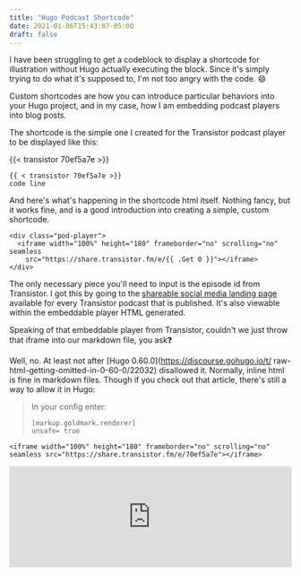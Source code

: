 ```yaml
---
title: "Hugo Podcast Shortcode"
date: 2021-01-06T15:43:07-05:00
draft: false
---
```

I have been struggling to get a codeblock to display a shortcode for illustration without Hugo actually executing the block. Since it's simply trying to do what it's supposed to, I'm not too angry with the code. :smile:

Custom shortcodes are how you can introduce particular behaviors into your Hugo project, and in my case, how I am embedding podcast players into blog posts.

The shortcode is the simple one I created for the Transistor podcast player to be displayed like this:

{{< transistor 70ef5a7e >}}


    {{ < transistor 70ef5a7e >}}
    code line

And here's what's happening in the shortcode html itself. Nothing fancy, but it works fine, and is a good introduction into creating a simple, custom shortcode.

    <div class="pod-player">
      <iframe width="100%" height="180" frameborder="no" scrolling="no" seamless
        src="https://share.transistor.fm/e/{{ .Get 0 }}"></iframe>
    </div>

The only necessary piece you'll need to input is the episode id from Transistor. I got this by going to the [shareable social media landing page](https://share.transistor.fm/s/70ef5a7e) available for every Transistor podcast that is published. It's also viewable within the embeddable player HTML generated.

Speaking of that embeddable player from Transistor, couldn't we just throw that iframe into our markdown file, you ask:question:

Well, no. At least not after [Hugo 0.60.0](https://discourse.gohugo.io/t/ raw-html-getting-omitted-in-0-60-0/22032) disallowed it. Normally, inline html is fine in markdown files. Though if you check out that article, there's still a way to allow it in Hugo:

>In your config enter:
>
>     [markup.goldmark.renderer]
>     unsafe= true

    <iframe width="100%" height="180" frameborder="no" scrolling="no" seamless src="https://share.transistor.fm/e/70ef5a7e"></iframe>

<iframe width="100%" height="180" frameborder="no" scrolling="no" seamless src="https://share.transistor.fm/e/70ef5a7e"></iframe>